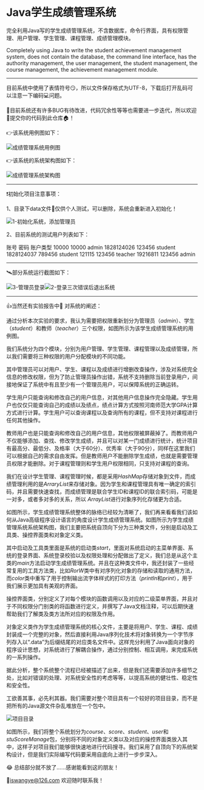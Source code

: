 # Java学生成绩管理系统
完全利用Java写的学生成绩管理系统，不含数据库，命令行界面，具有权限管理、用户管理、学生管理、课程管理、成绩管理模块。

Completely using Java to write the student achievement management system, does not contain the database, the command line interface, has the authority management, the user management, the student management, the course management, the achievement management module.

---

目前系统中使用了表情符号:smirk:，所以文件保存格式为UTF-8，下载后打开乱码可以注意一下编码:computer:问题。

 :bug:目前系统还有许多BUG有待改进，代码冗余性等等也需要进一步迭代，所以欢迎:clinking_glasses:提交你的代码到此仓库:house:！

:point_right:该系统用例图如下：

![成绩管理系统用例图](.\imageCache\成绩管理系统用例图.png)

:point_right:该系统的系统架构图如下：

![成绩管理系统架构图](.\imageCache\成绩管理系统架构图.png)

---

:exclamation:初始化项目注意事项：

1、目录下data文件:floppy_disk:仅供个人测试，可以删除，系统会重新进入初始化！

![1-初始化系统，添加管理员](.\imageCache\1-初始化系统，添加管理员.png)

2、目前系统的测试用户列表如下：

账号                  密码            账户类型
10000               10000         admin
1828124026    123456       student
1828124037    789456       student
121115             123456       teacher
19216811        123456       admin

---

:artificial_satellite:部分系统运行截图如下：

![3-管理员登录](.\imageCache\3-管理员登录.png)![2-登录三次错误后退出系统](.\imageCache\2-登录三次错误后退出系统.png)

---

:+1:当然还有实验报告中:page_with_curl: 对系统的阐述：

通过分析本次实验的要求，我认为需要把权限重新划分为管理员（*admin*）、学生（*student*）和教师（*teacher*）三个权限，如图所示为该学生成绩管理系统的用例图。

我们系统分为四个模块，分别为用户管理、学生管理、课程管理以及成绩管理，所以我们需要将三种权限的用户分配模块的不同功能。

其中管理员可以对用户、学生、课程以及成绩进行增删改查操作，涉及对系统完全信息的修改权限，但为了防止管理员操作出错，系统不支持删除当前登录用户，间接地保证了系统中有且至少有一个管理员用户，可以保障系统的正确运转。

学生用户只能查询和修改自己的用户信息，对其他用户信息操作完全隐藏。学生用户也仅仅只能查询自己的成绩以及绩点，绩点计算方式按照河南师范大学GPA计算方式进行计算。学生用户可以查询课程以及查询所有的课程，但不支持对课程进行任何其他操作。

教师用户也是只能查询和修改自己的用户信息，其他权限被屏蔽掉了。而教师用户不仅能够添加、查找、修改学生成绩，并且可以对某一门成绩进行统计，统计项目有最高分、最低分、及格率（大于60分）、优秀率（大于90分），同样在这里我们可以根据自己的需求自由发挥。但是教师用户不能删除学生成绩，也就是需要管理员权限才能删除。对于课程管理则和学生用户权限相同，只支持对课程的查询。

我们在设计学生管理、课程管理时候，都是采用*HashMap*存储对象到文件，而成绩管理利用的是*ArraryList*来存储对象。因为学生和课程管理具有唯一确定的索引码，并且需要快速查找，而成绩管理是联合学生ID和课程ID的联合索引码，可能是一对多，或者多对多的关系，所以 *ArrayList*进行对象序列化存储更为合适。



如图所示，学生成绩管理系统整体的脉络已经较为清晰了，我们再来看看我们该如何从Java高级程序设计语言的角度设计学生成绩管理系统。如图所示为学生成绩管理系统系统架构图，我们主要把系统自顶向下分为三种类文件，分别是启动及工具类、操控界面类和对象定义类。

其中启动及工具类里面是系统的启动类*start*，里面对系统启动的主菜单界面、系统的登录界面、系统登录校验以及权限处理和分配做出了定义，我们总是从这个主类的*main*方法启动学生成绩管理系统。并且在这种类文件中，我还封装了一些经常复用的工具方法类，比如*RorW*类中有对序列化对象的存储和读取的通用方法，而*color*类中重写了用于控制输出流字体样式的打印方法（*println*和*print*），用于我们展示更加具有美观的界面。

操控界面类，分别定义了对每个模块的函数调用以及对应的二级菜单界面，并且对于不同权限分门别类的将函数进行定义，并撰写了Java文档注释，可以后期快速帮助我们了解类及类方法所对应的权限及作用。

对象定义类作为学生成绩管理系统的核心文件，主要是将用户、学生、课程、成绩封装成一个完整的对象，然后直接利用Java序列化技术将对象转换为一个字节序列存入以“.data”为后缀结尾的对应类名文件中。这样充分利用了Java面向对象的程序设计思想，对系统进行了解耦合操作，通过分别控制、相互调用，来完成系统的一系列操作。



据此分析，整个系统整个流程已经被描述了出来，但是我们还需要添加许多细节之处，比如对错误的处理、对系统安全性的考虑等等，以提高系统的健壮性、稳定性和安全性。



工欲善其事，必先利其器。我们需要对整个项目具有一个较好的项目目录，而不是把所有的Java源文件杂乱堆放在一个包中。

![项目目录](.\imageCache\项目目录.png)

如图所示，我们将整个系统划分为*course*、*score*、*student*、*user*和*stuScoreManage*包，分别将不同的对象定义类以及对应的操控界面类放入其中，这样子对项目我们能够很快速地进行代码搜寻。我们采用了自顶向下的系统架构设计，但是我们实际编写代码要采用自底向上进行一步步深入。

:joy: 总结部分就不放了......感谢能看到这的朋友！

:email:iswangye@126.com 欢迎随时联系我！